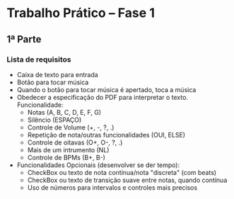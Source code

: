 # Trabalho Prático – Fase 1

## 1ª Parte

### Lista de requisitos

- Caixa de texto para entrada
- Botão para tocar música
- Quando o botão para tocar música é apertado, toca a música
- Obedecer a especificação do PDF para interpretar o texto. Funcionalidade:
	- Notas (A, B, C, D, E, F, G)
	- Silêncio (ESPAÇO)
	- Controle de Volume (+, -, ?, .)
	- Repetição de nota/outras funcionalidades (OUI, ELSE)
	- Controle de oitavas (O+, O-, ?, .)
	- Mais de um intrumento (NL)
	- Controle de BPMs (B+, B-)
- Funcionalidades Opcionais (desenvolver se der tempo):
	- CheckBox ou texto de nota contínua/nota "discreta" (com beats)
	- CheckBox ou texto de transição suave entre notas, quando contínua
	- Uso de números para intervalos e controles mais precisos
